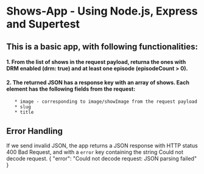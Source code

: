 # Shows-App - Using Node.js, Express and Supertest

## This is a basic app, with following functionalities:

#### 1. From the list of shows in the request payload, returna the ones with DRM enabled (drm: true) and at least one episode (episodeCount > 0).

#### 2. The returned JSON has a response key with an array of shows. Each element has the following fields from the request:
       * image - corresponding to image/showImage from the request payload
       * slug
       * title

## Error Handling
If we send invalid JSON, the app returns a JSON response with HTTP status 400 Bad Request, and with a `error` key containing the string Could not decode request.
{
    "error": "Could not decode request: JSON parsing failed"
}
